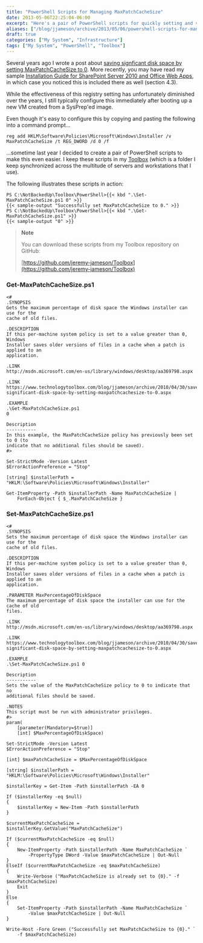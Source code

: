 ```yaml
---
title: "PowerShell Scripts for Managing MaxPatchCacheSize"
date: 2013-05-06T22:25:04-06:00
excerpt: "Here's a pair of PowerShell scripts for quickly setting and verifying the MaxPatchCacheSize registry setting."
aliases: ["/blog/jjameson/archive/2013/05/06/powershell-scripts-for-managing-maxpatchcachesize.aspx"]
draft: true
categories: ["My System", "Infrastructure"]
tags: ["My System", "PowerShell", "Toolbox"]
---
```


Several years ago I wrote a post about
[saving signficant disk space by setting MaxPatchCacheSize to 0](/blog/jjameson/2010/04/30/save-significant-disk-space-by-setting-maxpatchcachesize-to-0). More recently,
you may have read my sample
[Installation Guide for SharePoint Server 2010 and Office Web Apps](/blog/jjameson/2013/04/30/installation-guide-for-sharepoint-server-2010-and-office-web-apps), in which
case you noticed this is included there as well (section 4.3).

While the effectiveness of this registry setting has unfortunately diminished
over the years, I still typically configure this immediately after booting up
a new VM created from a SysPrep'ed image.

Even though it's easy to configure this by copying and pasting the following
into a command prompt...

```
reg add HKLM\Software\Policies\Microsoft\Windows\Installer /v MaxPatchCacheSize /t REG_DWORD /d 0 /f
```

...sometime last year I decided to create a pair of PowerShell scripts to
make this even easier. I keep these scripts in my
[Toolbox](/blog/jjameson/2007/03/22/backedup-and-notbackedup)
(which is a folder I keep synchronized across the multitude of servers and workstations
that I use).

The following illustrates these scripts in action:

```
PS C:\NotBackedUp\Toolbox\PowerShell>{{< kbd ".\Set-MaxPatchCacheSize.ps1 0" >}}
{{< sample-output "Successfully set MaxPatchCacheSize to 0." >}}
PS C:\NotBackedUp\Toolbox\PowerShell>{{< kbd ".\Get-MaxPatchCacheSize.ps1" >}}
{{< sample-output "0" >}}
```

> **Note**
>
> You can download these scripts from my Toolbox repository on GitHub:
>
> [https://github.com/jeremy-jameson/Toolbox](https://github.com/jeremy-jameson/Toolbox)

### Get-MaxPatchCacheSize.ps1

```
<#
.SYNOPSIS
Gets the maximum percentage of disk space the Windows installer can use for the
cache of old files.

.DESCRIPTION
If this per-machine system policy is set to a value greater than 0, Windows
Installer saves older versions of files in a cache when a patch is applied to an
application.

.LINK
http://msdn.microsoft.com/en-us/library/windows/desktop/aa369798.aspx

.LINK
https://www.technologytoolbox.com/blog/jjameson/archive/2010/04/30/save-significant-disk-space-by-setting-maxpatchcachesize-to-0.aspx

.EXAMPLE
.\Get-MaxPatchCacheSize.ps1
0

Description
-----------
In this example, the MaxPatchCacheSize policy has previously been set to 0 (to
indicate that no additional files should be saved).
#>

Set-StrictMode -Version Latest
$ErrorActionPreference = "Stop"

[string] $installerPath = "HKLM:\Software\Policies\Microsoft\Windows\Installer"

Get-ItemProperty -Path $installerPath -Name MaxPatchCacheSize |
    ForEach-Object { $_.MaxPatchCacheSize }
```

### Set-MaxPatchCacheSize.ps1

```
<#
.SYNOPSIS
Sets the maximum percentage of disk space the Windows installer can use for the
cache of old files.

.DESCRIPTION
If this per-machine system policy is set to a value greater than 0, Windows
Installer saves older versions of files in a cache when a patch is applied to an
application.

.PARAMETER MaxPercentageOfDiskSpace
The maximum percentage of disk space the installer can use for the cache of old
files.

.LINK
http://msdn.microsoft.com/en-us/library/windows/desktop/aa369798.aspx

.LINK
https://www.technologytoolbox.com/blog/jjameson/archive/2010/04/30/save-significant-disk-space-by-setting-maxpatchcachesize-to-0.aspx

.EXAMPLE
.\Set-MaxPatchCacheSize.ps1 0

Description
-----------
Sets the value of the MaxPatchCacheSize policy to 0 to indicate that no
additional files should be saved.

.NOTES
This script must be run with administrator privileges.
#>
param(
    [parameter(Mandatory=$true)]
    [int] $MaxPercentageOfDiskSpace)

Set-StrictMode -Version Latest
$ErrorActionPreference = "Stop"

[int] $maxPatchCacheSize = $MaxPercentageOfDiskSpace

[string] $installerPath = "HKLM:\Software\Policies\Microsoft\Windows\Installer"

$installerKey = Get-Item -Path $installerPath -EA 0

If ($installerKey -eq $null)
{
    $installerKey = New-Item -Path $installerPath
}

$currentMaxPatchCacheSize = $installerKey.GetValue("MaxPatchCacheSize")

If ($currentMaxPatchCacheSize -eq $null)
{
    New-ItemProperty -Path $installerPath -Name MaxPatchCacheSize `
        -PropertyType DWord -Value $maxPatchCacheSize | Out-Null
}
ElseIf ($currentMaxPatchCacheSize -eq $maxPatchCacheSize)
{
    Write-Verbose ("MaxPatchCacheSize is already set to {0}." -f $maxPatchCacheSize)
    Exit
}
Else
{
    Set-ItemProperty -Path $installerPath -Name MaxPatchCacheSize `
        -Value $maxPatchCacheSize | Out-Null
}

Write-Host -Fore Green ("Successfully set MaxPatchCacheSize to {0}." `
    -f $maxPatchCacheSize)
```

